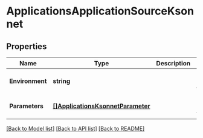 # ApplicationsApplicationSourceKsonnet

## Properties
Name | Type | Description | Notes
------------ | ------------- | ------------- | -------------
**Environment** | **string** |  | [optional] [default to null]
**Parameters** | [**[]ApplicationsKsonnetParameter**](applicationsKsonnetParameter.md) |  | [optional] [default to null]

[[Back to Model list]](../README.md#documentation-for-models) [[Back to API list]](../README.md#documentation-for-api-endpoints) [[Back to README]](../README.md)


